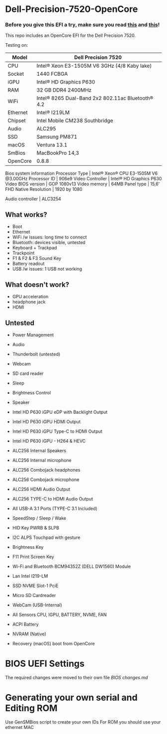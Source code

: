 # Dell-Precision-7520-OpenCore
 
### Before you give this EFI a try, make sure you read [this](#BIOS-UEFI-Settings) and [this](#Generating-your-own-serial-and-Editing-ROM)!

This repo includes an OpenCore EFI for the Dell Precision 7520.

Testing on:

Model | Dell Precision 7520
------------- | ---------------
CPU | Intel® Xeon E3-1505M V6 3GHz (4/8 Kaby lake)
Socket | 1440 FCBGA
iGPU | Intel® HD Graphics P630
RAM | 32 GB DDR4 2400MHz
WiFi | Intel® 8265 Dual-Band 2x2 802.11ac Bluetooth® 4.2
Ethernet | Intel® I219LM
Chipset | Intel Mobile CM238 Southbridge
Audio | ALC295
SSD | Samsung PM871
macOS | Ventura 13.1
SmBios|	MacBookPro 14,3
OpenCore | 0.8.8

Bios system information
Processor Type | Intel® Xeon® CPU E3-1505M V6 @3.00GHz
Processor ID  | 906e9
Video Controller | Intel® HD Graphics P630
Video BIOS version | GOP 1080v13
Video memory | 64MB
Panel type | 15,6' FHD 
Native Resolution | 1920 by 1080

Audio controller | ALC3254


## What works?

- Boot
- Ethernet
- WiFi /w issues: long time to connect
- Bluetooth: devices visible, untested
- Keyboard + Trackpad
- Trackpoint
- F1 & F2 & F3 Sound Key
- Battery readout
- USB /w issues: 1 USB not working


## What doesn't work?

- GPU acceleration
- headphone jack
- HDMI


## Untested
- Power Management
- Audio
- Thunderbolt (untested)
- Webcam
- SD card reader
- Sleep
- Brightness Control
- Speaker

- Intel HD P630 iGPU eDP with Backlight Output
- Intel HD P630 iGPU HDMI Output
- Intel HD P630 iGPU Type-C to HDMI Output
- Intel HD P630 iGPU - H264 & HEVC

- ALC256 Internal Speakers
- ALC256 Internal microphone
- ALC256 Combojack headphones
- ALC256 Combojack microphone
- ALC256 HDMI Audio Output
- ALC256 TYPE-C to HDMI Audio Output

- All USB-A 3.1 Ports (TYPE-C 3.1 Included)
- SpeedStep / Sleep / Wake
- HID Key PWRB & SLPB
- I2C ALPS Touchpad with gesture
- Brightness Key
- F11 Print Screen Key

- Wi-Fi and Bluetooth BCM94352Z (DELL DW1560) Module
- Lan Intel I219-LM
- SSD NVME Slot-1 PciE
- Micro SD Cardreader
- WebCam (USB-Internal)

- All Sensors CPU, IGPU, BATTERY, NVME, FAN
- ACPI Battery
- NVRAM (Native)
- Recovery (macOS) boot from OpenCore


# BIOS UEFI Settings
The required changes were moved to their own file *BIOS changes.md*


# Generating your own serial and Editing ROM
Use GenSMBios script to create your own IDs
For ROM you should use your ethernet MAC



